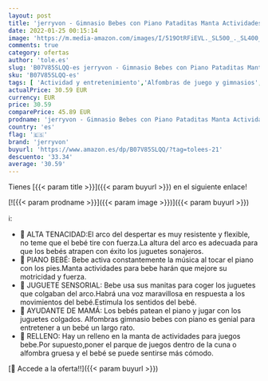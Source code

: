 ```yaml
---
layout: post
title: 'jerryvon - Gimnasio Bebes con Piano Pataditas Manta Actividades Bebe Parque de Juegos para Infantil Regalos Originales para Bebes Recien Nacidos'
date: 2022-01-25 00:15:14
image: 'https://m.media-amazon.com/images/I/519OtRFiEVL._SL500_._SL400_.jpg'
comments: true
category: ofertas
author: 'tole.es'
slug: 'B07V85SLQQ-es jerryvon - Gimnasio Bebes con Piano Pataditas Manta...'
sku: 'B07V85SLQQ-es'
tags: [ 'Actividad y entretenimiento','Alfombras de juego y gimnasios','Bebé','bebe','jerryvon', ]
actualPrice: 30.59 EUR
currency: EUR
price: 30.59
comparePrice: 45.89 EUR
prodname: 'jerryvon - Gimnasio Bebes con Piano Pataditas Manta Actividades Bebe Parque de Juegos para Infantil Regalos Originales para Bebes Recien Nacidos'
country: 'es'
flag: '🇪🇸'
brand: 'jerryvon'
buyurl: 'https://www.amazon.es/dp/B07V85SLQQ/?tag=tolees-21'
descuento: '33.34'
average: '30.59'
---
```


Tienes [{{< param title >}}]({{< param buyurl >}}) en el siguiente enlace!

[![{{< param prodname >}}]({{< param image >}})]({{< param buyurl >}})

ℹ️:

- 🌙 ALTA TENACIDAD:El arco del despertar es muy resistente y flexible, no teme que el bebé tire con fuerza.La altura del arco es adecuada para que los bebés atrapen con éxito los juguetes sonajeros.
- 🌙 PIANO BEBÉ: Bebe activa constantemente la música al tocar el piano con los pies.Manta actividades para bebe harán que mejore su motricidad y fuerza.
- 🌙 JUGUETE SENSORIAL: Bebe usa sus manitas para coger los juguetes que colgaban del arco.Habrá una voz maravillosa en respuesta a los movimientos del bebé.Estimula los sentidos del bebé.
- 🌙 AYUDANTE DE MAMÁ: Los bebés patean el piano y jugar con los juguetes colgados. Alfombras gimnasio bebes con piano es genial para entretener a un bebé un largo rato.
- 🌙 RELLENO: Hay un relleno en la manta de actividades para juegos bebe.Por supuesto,poner el parque de juegos dentro de la cuna o alfombra gruesa y el bebé se puede sentirse más cómodo.

[🛒 Accede a la oferta!!]({{< param buyurl >}})
